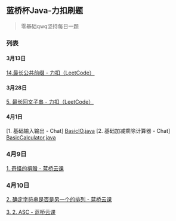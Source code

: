 ## 蓝桥杯Java-力扣刷题
> 零基础qwq坚持每日一题

### 列表
#### 3月13日
[14.最长公共前缀 - 力扣（LeetCode）](https://leetcode.cn/problems/longest-common-prefix/solutions/2256929/java-jie-zhu-indexofsubstringisempty-ji-2maer/)

#### 3月28日
[5. 最长回文子串 - 力扣（LeetCode）](https://leetcode.cn/problems/longest-palindromic-substring/solutions/)

#### 4月1日
[1. 基础输入输出 - Chat] [BasicIO.java](./BasicIO.java)
[2. 基础加减乘除计算器 - Chat] [BasicCalculator.java](./BasicCalculator.java)

### 4月9日 
[1. 奇怪的捐赠 - 蓝桥云课](./StrangeDonations.java)

### 4月10日 
[2. 确定字符串是否是另一个的排列 - 蓝桥云课](./StringArrange.java)

[3. 2. ASC - 蓝桥云课](./ASCIIDemo.java)
